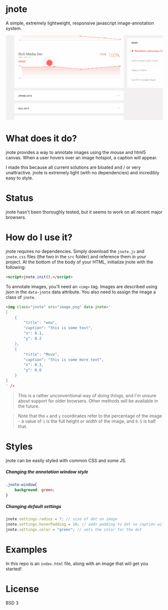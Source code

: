 jnote 
======

A simple, extremely lightweight, responsive javascript image-annotation system.

![](repo/example.gif)


What does it do?
======

jnote provides a way to annotate images using the mouse and html5 canvas.  When a user hovers over an image hotspot, a caption will appear.

I made this because all current solutions are bloated and / or very unattractive.  jnote is extremely light (with no dependencies) and incredibly easy to style.

Status
======
jnote hasn't been thoroughly tested, but it seems to work on all recent major browsers.

How do I use it?
======

jnote requires no dependencies.  Simply download the `jnote.js` and `jnote.css` files (the two in the `src` folder) and reference them in your project.
At the bottom of the body of your HTML, initialize jnote with the following:

```html
<script>jnote.init();</script>
```

To annotate images, you'll need an `<img>` tag.  Images are described using json in the `data-jnote` data attribute.
You also need to assign the image a class of `jnote`.
```html
<img class="jnote" src="image.png" data-jnote='
[
    {
        "title": "wow",
        "caption": "this is some text",
        "x": 0.1,
        "y": 0.2
    },
    {
        "title": "Move",
        "caption": "this is some more text",
        "x": 0.3,
        "y": 0.6
    }
]
' />
```

> This is a rather unconventional way of doing things, and I'm unsure about support for older browsers.  Other
methods will be available in the future.

> Note that the `x` and `y` coordinates refer to the percentage of the image - a value of `1` is the full
height or width of the image, and `0.5` is half that.

Styles
======
jnote can be easily styled with common CSS and some JS.

##### Changing the annotation window style

```css
.jnote-window{
    background: green;
}
```

##### Changing default settings

```js
jnote.settings.radius = 7; // size of dot on image
jnote.settings.hoverPadding = 10; // adds padding to dot so caption will appear even when user isn't completely accurate
jnote.settings.color = "green"; // sets the color for the dot
```


Examples
======
In this repo is an `index.html` file, along with an image that will get you started!

License
======
BSD 3
